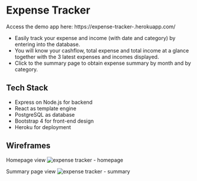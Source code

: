 # Expense Tracker

Access the demo app here: https://expense-tracker-.herokuapp.com/

- Easily track your expense and income (with date and category) by entering into the database.
- You will know your cashflow, total expense and total income at a glance together with the 3 latest expenses and incomes displayed.
- Click to the summary page to obtain expense summary by month and by category.

## Tech Stack

- Express on Node.js for backend
- React as template engine
- PostgreSQL as database
- Bootstrap 4 for front-end design
- Heroku for deployment

## Wireframes

Homepage view
![expense tracker - homepage](https://user-images.githubusercontent.com/8159689/49338888-8e09c400-f663-11e8-9ca4-5b8a8c66aa6c.jpeg)

Summary page view
![expense tracker - summary](https://user-images.githubusercontent.com/8159689/49338887-8e09c400-f663-11e8-97d2-177bd95de3d1.jpeg)
